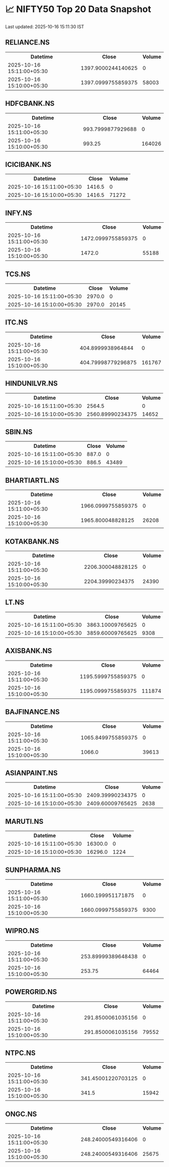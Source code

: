 # 📈 NIFTY50 Top 20 Data Snapshot

Last updated: 2025-10-16 15:11:30 IST

## RELIANCE.NS

<table>
  <tr><th>Datetime</th><th>Close</th><th>Volume</th></tr>
  <tr><td>2025-10-16 15:11:00+05:30</td><td>1397.9000244140625</td><td>0</td></tr>
  <tr><td>2025-10-16 15:10:00+05:30</td><td>1397.0999755859375</td><td>58003</td></tr>
</table>

## HDFCBANK.NS

<table>
  <tr><th>Datetime</th><th>Close</th><th>Volume</th></tr>
  <tr><td>2025-10-16 15:11:00+05:30</td><td>993.7999877929688</td><td>0</td></tr>
  <tr><td>2025-10-16 15:10:00+05:30</td><td>993.25</td><td>164026</td></tr>
</table>

## ICICIBANK.NS

<table>
  <tr><th>Datetime</th><th>Close</th><th>Volume</th></tr>
  <tr><td>2025-10-16 15:11:00+05:30</td><td>1416.5</td><td>0</td></tr>
  <tr><td>2025-10-16 15:10:00+05:30</td><td>1416.5</td><td>71272</td></tr>
</table>

## INFY.NS

<table>
  <tr><th>Datetime</th><th>Close</th><th>Volume</th></tr>
  <tr><td>2025-10-16 15:11:00+05:30</td><td>1472.0999755859375</td><td>0</td></tr>
  <tr><td>2025-10-16 15:10:00+05:30</td><td>1472.0</td><td>55188</td></tr>
</table>

## TCS.NS

<table>
  <tr><th>Datetime</th><th>Close</th><th>Volume</th></tr>
  <tr><td>2025-10-16 15:11:00+05:30</td><td>2970.0</td><td>0</td></tr>
  <tr><td>2025-10-16 15:10:00+05:30</td><td>2970.0</td><td>20145</td></tr>
</table>

## ITC.NS

<table>
  <tr><th>Datetime</th><th>Close</th><th>Volume</th></tr>
  <tr><td>2025-10-16 15:11:00+05:30</td><td>404.8999938964844</td><td>0</td></tr>
  <tr><td>2025-10-16 15:10:00+05:30</td><td>404.79998779296875</td><td>161767</td></tr>
</table>

## HINDUNILVR.NS

<table>
  <tr><th>Datetime</th><th>Close</th><th>Volume</th></tr>
  <tr><td>2025-10-16 15:11:00+05:30</td><td>2564.5</td><td>0</td></tr>
  <tr><td>2025-10-16 15:10:00+05:30</td><td>2560.89990234375</td><td>14652</td></tr>
</table>

## SBIN.NS

<table>
  <tr><th>Datetime</th><th>Close</th><th>Volume</th></tr>
  <tr><td>2025-10-16 15:11:00+05:30</td><td>887.0</td><td>0</td></tr>
  <tr><td>2025-10-16 15:10:00+05:30</td><td>886.5</td><td>43489</td></tr>
</table>

## BHARTIARTL.NS

<table>
  <tr><th>Datetime</th><th>Close</th><th>Volume</th></tr>
  <tr><td>2025-10-16 15:11:00+05:30</td><td>1966.0999755859375</td><td>0</td></tr>
  <tr><td>2025-10-16 15:10:00+05:30</td><td>1965.800048828125</td><td>26208</td></tr>
</table>

## KOTAKBANK.NS

<table>
  <tr><th>Datetime</th><th>Close</th><th>Volume</th></tr>
  <tr><td>2025-10-16 15:11:00+05:30</td><td>2206.300048828125</td><td>0</td></tr>
  <tr><td>2025-10-16 15:10:00+05:30</td><td>2204.39990234375</td><td>24390</td></tr>
</table>

## LT.NS

<table>
  <tr><th>Datetime</th><th>Close</th><th>Volume</th></tr>
  <tr><td>2025-10-16 15:11:00+05:30</td><td>3863.10009765625</td><td>0</td></tr>
  <tr><td>2025-10-16 15:10:00+05:30</td><td>3859.60009765625</td><td>9308</td></tr>
</table>

## AXISBANK.NS

<table>
  <tr><th>Datetime</th><th>Close</th><th>Volume</th></tr>
  <tr><td>2025-10-16 15:11:00+05:30</td><td>1195.5999755859375</td><td>0</td></tr>
  <tr><td>2025-10-16 15:10:00+05:30</td><td>1195.0999755859375</td><td>111874</td></tr>
</table>

## BAJFINANCE.NS

<table>
  <tr><th>Datetime</th><th>Close</th><th>Volume</th></tr>
  <tr><td>2025-10-16 15:11:00+05:30</td><td>1065.8499755859375</td><td>0</td></tr>
  <tr><td>2025-10-16 15:10:00+05:30</td><td>1066.0</td><td>39613</td></tr>
</table>

## ASIANPAINT.NS

<table>
  <tr><th>Datetime</th><th>Close</th><th>Volume</th></tr>
  <tr><td>2025-10-16 15:11:00+05:30</td><td>2409.39990234375</td><td>0</td></tr>
  <tr><td>2025-10-16 15:10:00+05:30</td><td>2409.60009765625</td><td>2638</td></tr>
</table>

## MARUTI.NS

<table>
  <tr><th>Datetime</th><th>Close</th><th>Volume</th></tr>
  <tr><td>2025-10-16 15:11:00+05:30</td><td>16300.0</td><td>0</td></tr>
  <tr><td>2025-10-16 15:10:00+05:30</td><td>16296.0</td><td>1224</td></tr>
</table>

## SUNPHARMA.NS

<table>
  <tr><th>Datetime</th><th>Close</th><th>Volume</th></tr>
  <tr><td>2025-10-16 15:11:00+05:30</td><td>1660.199951171875</td><td>0</td></tr>
  <tr><td>2025-10-16 15:10:00+05:30</td><td>1660.0999755859375</td><td>9300</td></tr>
</table>

## WIPRO.NS

<table>
  <tr><th>Datetime</th><th>Close</th><th>Volume</th></tr>
  <tr><td>2025-10-16 15:11:00+05:30</td><td>253.89999389648438</td><td>0</td></tr>
  <tr><td>2025-10-16 15:10:00+05:30</td><td>253.75</td><td>64464</td></tr>
</table>

## POWERGRID.NS

<table>
  <tr><th>Datetime</th><th>Close</th><th>Volume</th></tr>
  <tr><td>2025-10-16 15:11:00+05:30</td><td>291.8500061035156</td><td>0</td></tr>
  <tr><td>2025-10-16 15:10:00+05:30</td><td>291.8500061035156</td><td>79552</td></tr>
</table>

## NTPC.NS

<table>
  <tr><th>Datetime</th><th>Close</th><th>Volume</th></tr>
  <tr><td>2025-10-16 15:11:00+05:30</td><td>341.45001220703125</td><td>0</td></tr>
  <tr><td>2025-10-16 15:10:00+05:30</td><td>341.5</td><td>15942</td></tr>
</table>

## ONGC.NS

<table>
  <tr><th>Datetime</th><th>Close</th><th>Volume</th></tr>
  <tr><td>2025-10-16 15:11:00+05:30</td><td>248.24000549316406</td><td>0</td></tr>
  <tr><td>2025-10-16 15:10:00+05:30</td><td>248.24000549316406</td><td>25675</td></tr>
</table>

